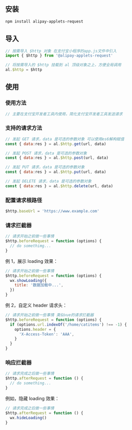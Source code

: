 ## 安装

```bash
npm install alipay-applets-request
```

## 导入

```js
// 按需导入 $http 对象 在支付宝小程序的app.js文件中引入
import { $http } from '@alipay-applets-request'

// 将按需导入的 $http 挂载到 al 顶级对象之上，方便全局调用
al.$http = $http

```

## 使用

### 使用方法

```js
// 主要在支付宝开发者工具内使用，简化支付宝开发者工具发送请求
```

### 支持的请求方法

```js
// 发起 GET 请求，data 是可选的参数对象 可以使用es6解构赋值
const { data:res } = al.$http.get(url, data)

// 发起 POST 请求，data 是可选的参数对象
const { data:res } = al.$http.post(url, data)

// 发起 PUT 请求，data 是可选的参数对象
const { data:res } = al.$http.put(url, data)

// 发起 DELETE 请求，data 是可选的参数对象
const { data:res } = al.$http.delete(url, data)
```

### 配置请求根路径

```js
$http.baseUrl = 'https://www.example.com'
```

### 请求拦截器

```js
// 请求开始之前做一些事情
$http.beforeRequest = function (options) {
  // do somethimg...
}
```

例 1，展示 loading 效果：

```js
// 请求开始之前做一些事情
$http.beforeRequest = function (options) {
  wx.showLoading({
    title: '数据加载中...',
  })
}
```

例 2，自定义 header 请求头：

```js
// 请求开始之前做一些事情 类似vue的请求拦截器
$http.beforeRequest = function (options) {
  if (options.url.indexOf('/home/catitems') !== -1) {
    options.header = {
      'X-Access-Token': 'AAA',
    }
  }
}
```

### 响应拦截器

```js
// 请求完成之后做一些事情
$http.afterRequest = function () {
  // do something...
}
```

例如，隐藏 loading 效果：

```js
// 请求完成之后做一些事情
$http.afterRequest = function () {
  wx.hideLoading()
}
```